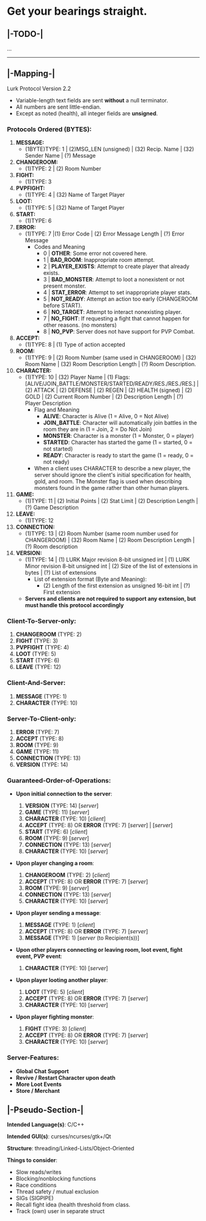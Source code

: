 # Get your bearings straight.

## |-TODO-|

...

---

## |-Mapping-|
Lurk Protocol Version 2.2
* Variable-length text fields are sent **without** a null terminator.
* All numbers are sent little-endian.
* Except as noted (health), all integer fields are **unsigned**.

### Protocols Ordered (BYTES):
1. **MESSAGE:**
    * (1BYTE)TYPE: 1 | (2)MSG_LEN (unsigned) | (32) Recip. Name | (32) Sender Name | (?) Message
2. **CHANGEROOM:**
    * (1)TYPE: 2 | (2) Room Number
3. **FIGHT:**
    * (1)TYPE: 3
4. **PVPFIGHT:**
    * (1)TYPE: 4 | (32) Name of Target Player
5. **LOOT:**
    * (1)TYPE: 5 | (32) Name of Target Player
6. **START:**
    * (1)TYPE: 6
7. **ERROR:**
    * (1)TYPE: 7 |(1) Error Code | (2) Error Message Length | (?) Error Message
        * Codes and Meaning
            * 0 | **OTHER**: Some error not covered here.
            * 1 | **BAD_ROOM**: Inappropriate room attempt.
            * 2 | **PLAYER_EXISTS**: Attempt to create player that already exists.
            * 3 | **BAD_MONSTER**: Attempt to loot a nonexistent or not present monster.
            * 4 | **STAT_ERROR**: Attempt to set inappropriate player stats.
            * 5 | **NOT_READY**: Attempt an action too early (CHANGEROOM before START).
            * 6 | **NO_TARGET**: Attempt to interact nonexisting player.
            * 7 | **NO_FIGHT**: If requesting a fight that cannot happen for other reasons. (no monsters)
            * 8 | **NO_PVP**: Server does not have support for PVP Combat.
8. **ACCEPT:**
    * (1)TYPE: 8 | (1) Type of action accepted
9. **ROOM:**
    * (1)TYPE: 9 | (2) Room Number (same used in CHANGEROOM) | (32) Room Name | (32) Room Description Length | (?) Room Description.
10. **CHARACTER:**
    * (1)TYPE: 10 | (32) Player Name | (1) Flags: \[ALIVE/JOIN_BATTLE/MONSTER/STARTED/READY/RES./RES./RES.\] | (2) ATTACK | (2) DEFENSE | (2) REGEN | (2) HEALTH (signed) | (2) GOLD | (2) Current Room Number | (2) Description Length | (?) Player Description
        * Flag and Meaning
            * **ALIVE**: Character is Alive (1 = Alive, 0 = Not Alive)
            * **JOIN_BATTLE**: Character will automatically join battles in the room they are in (1 = Join, 2 = Do Not Join)
            * **MONSTER**: Character is a monster (1 = Monster, 0 = player)
            * **STARTED**: Character has started the game (1 = started, 0 = not started)
            * **READY**: Character is ready to start the game (1 = ready, 0 = not ready)
        * When a client uses CHARACTER to describe a new player, the server should ignore the client's initial specification for health, gold, and room. The Monster flag is used when describing monsters found in the game rather than other human players.
11. **GAME:**
    * (1)TYPE: 11 | (2) Initial Points | (2) Stat Limit | (2) Description Length | (?) Game Description
12. **LEAVE:**
    * (1)TYPE: 12
13. **CONNECTION:**
    * (1)TYPE: 13 | (2) Room Number (same room number used for CHANGEROOM) | (32) Room Name | (2) Room Description Length | (?) Room description
14. **VERSION:**
    * (1)TYPE: 14 | (1) LURK Major revision 8-bit unsigned int | (1) LURK Minor revision 8-bit unsigned int | (2) Size of the list of extensions in bytes | (?) List of extensions
        * List of extension format (Byte and Meaning):
            * (2) Length of the first extension as unsigned 16-bit int | (?) First extension
    * **Servers and clients are not required to support any extension, but must handle this protocol accordingly**

### Client-To-Server-only:
1. **CHANGEROOM** (TYPE: 2)
2. **FIGHT** (TYPE: 3)
3. **PVPFIGHT** (TYPE: 4)
4. **LOOT** (TYPE: 5)
5. **START** (TYPE: 6)
6. **LEAVE** (TYPE: 12)

### Client-And-Server:
1. **MESSAGE** (TYPE: 1)
2. **CHARACTER** (TYPE: 10)

### Server-To-Client-only:
1. **ERROR** (TYPE: 7)
2. **ACCEPT** (TYPE: 8)
3. **ROOM** (TYPE: 9)
4. **GAME** (TYPE: 11)
5. **CONNECTION** (TYPE: 13)
6. **VERSION** (TYPE: 14)

### Guaranteed-Order-of-Operations:
* **Upon initial connection to the server**:
    1. **VERSION** (TYPE: 14) \[*server*\]
    2. **GAME** (TYPE: 11) \[*server*\]
    3. **CHARACTER** (TYPE: 10) \[*client*\]
    4. **ACCEPT** (TYPE: 8) OR **ERROR** (TYPE: 7) \[*server*\] | \[*server*\]
    5. **START** (TYPE: 6) \[*client*\]
    6. **ROOM** (TYPE: 9) \[*server*\]
    7. **CONNECTION** (TYPE: 13) \[*server*\]
    8. **CHARACTER** (TYPE: 10) \[*server*\]

* **Upon player changing a room**:
    1. **CHANGEROOM** (TYPE: 2) \[*client*\]
    2. **ACCEPT** (TYPE: 8) OR **ERROR** (TYPE: 7) \[*server*\]
    3. **ROOM** (TYPE: 9) \[*server*\]
    4. **CONNECTION** (TYPE: 13) \[*server*\]
    5. **CHARACTER** (TYPE: 10) \[*server*\]

* **Upon player sending a message**:
    1. **MESSAGE** (TYPE: 1) \[*client*\]
    2. **ACCEPT** (TYPE: 8) OR **ERROR** (TYPE: 7) \[*server*\]
    3. **MESSAGE** (TYPE: 1) \[*server* (to Recipient(s))\]

* **Upon other players connecting or leaving room, loot event, fight event, PVP event**:
    1. **CHARACTER** (TYPE: 10) \[*server*\]

* **Upon player looting another player**:
    1. **LOOT** (TYPE: 5) \[*client*\]
    2. **ACCEPT** (TYPE: 8) OR **ERROR** (TYPE: 7) \[*server*\]
    3. **CHARACTER** (TYPE: 10) \[*server*\]

* **Upon player fighting monster**:
    1. **FIGHT** (TYPE: 3) \[*client*\]
    2. **ACCEPT** (TYPE: 8) OR **ERROR** (TYPE: 7) \[*server*\]
    3. **CHARACTER** (TYPE: 10) \[*server*\]

### Server-Features:

* **Global Chat Support**
* **Revive / Restart Character upon death**
* **More Loot Events**
* **Store / Merchant**

## |-Pseudo-Section-|

**Intended Language(s)**: C/C++

**Intended GUI(s)**: curses/ncurses/gtk+/Qt

**Structure**: threading/Linked-Lists/Object-Oriented

**Things to consider**:
* Slow reads/writes
* Blocking/nonblocking functions
* Race conditions
* Thread safety / mutual exclusion
* SIGs (SIGPIPE)
* Recall fight idea (health threshold from class.
* Track (own) user in separate struct
